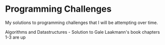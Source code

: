 Programming Challenges
==========================

My solutions to programming challenges that I will be attempting over time.

Algorithms and Datastructures - Solution to Gale Laakmann's book chapters 1-3 are up